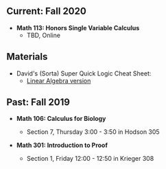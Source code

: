 ## Current: Fall 2020

* **Math 113: Honors Single Variable Calculus**
   * TBD, Online


## Materials
* David's (Sorta) Super Quick Logic Cheat Sheet:
   * [Linear Algebra version](../Teaching/DJM_LogicCheat_LinAlg.pdf)

## Past: Fall 2019

* **Math 106: Calculus for Biology**
	* Section 7, Thursday 3:00 - 3:50 in Hodson 305

    
* **Math 301: Introduction to Proof**
	* Section 1, Friday 12:00 - 12:50 in Krieger 308
